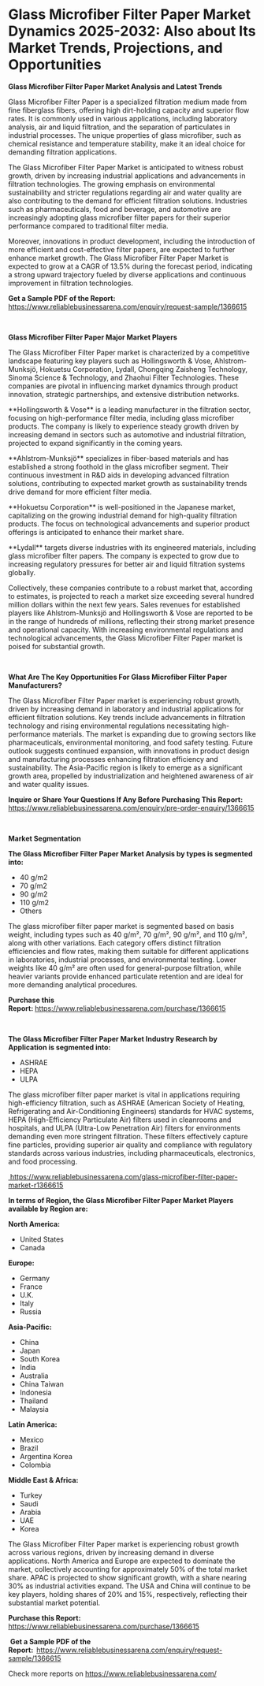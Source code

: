 <p><h1>Glass Microfiber Filter Paper Market Dynamics 2025-2032: Also about Its Market Trends, Projections, and Opportunities</h1></p><p><strong>Glass Microfiber Filter Paper Market Analysis and Latest Trends</strong></p>
<p><p>Glass Microfiber Filter Paper is a specialized filtration medium made from fine fiberglass fibers, offering high dirt-holding capacity and superior flow rates. It is commonly used in various applications, including laboratory analysis, air and liquid filtration, and the separation of particulates in industrial processes. The unique properties of glass microfiber, such as chemical resistance and temperature stability, make it an ideal choice for demanding filtration applications.</p><p>The Glass Microfiber Filter Paper Market is anticipated to witness robust growth, driven by increasing industrial applications and advancements in filtration technologies. The growing emphasis on environmental sustainability and stricter regulations regarding air and water quality are also contributing to the demand for efficient filtration solutions. Industries such as pharmaceuticals, food and beverage, and automotive are increasingly adopting glass microfiber filter papers for their superior performance compared to traditional filter media.</p><p>Moreover, innovations in product development, including the introduction of more efficient and cost-effective filter papers, are expected to further enhance market growth. The Glass Microfiber Filter Paper Market is expected to grow at a CAGR of 13.5% during the forecast period, indicating a strong upward trajectory fueled by diverse applications and continuous improvement in filtration technologies.</p></p>
<p><strong>Get a Sample PDF of the Report:&nbsp;</strong> <a href="https://www.reliablebusinessarena.com/enquiry/request-sample/1366615?utm_campaign=2746&utm_medium=2&utm_source=Github&utm_content=ia&utm_term=22032025&utm_id=glass-microfiber-filter-paper">https://www.reliablebusinessarena.com/enquiry/request-sample/1366615</a></p>
<p>&nbsp;</p>
<p><strong>Glass Microfiber Filter Paper Major Market Players</strong></p>
<p><p>The Glass Microfiber Filter Paper market is characterized by a competitive landscape featuring key players such as Hollingsworth & Vose, Ahlstrom-Munksjö, Hokuetsu Corporation, Lydall, Chongqing Zaisheng Technology, Sinoma Science & Technology, and Zhaohui Filter Technologies. These companies are pivotal in influencing market dynamics through product innovation, strategic partnerships, and extensive distribution networks.</p><p>**Hollingsworth & Vose** is a leading manufacturer in the filtration sector, focusing on high-performance filter media, including glass microfiber products. The company is likely to experience steady growth driven by increasing demand in sectors such as automotive and industrial filtration, projected to expand significantly in the coming years.</p><p>**Ahlstrom-Munksjö** specializes in fiber-based materials and has established a strong foothold in the glass microfiber segment. Their continuous investment in R&D aids in developing advanced filtration solutions, contributing to expected market growth as sustainability trends drive demand for more efficient filter media.</p><p>**Hokuetsu Corporation** is well-positioned in the Japanese market, capitalizing on the growing industrial demand for high-quality filtration products. The focus on technological advancements and superior product offerings is anticipated to enhance their market share.</p><p>**Lydall** targets diverse industries with its engineered materials, including glass microfiber filter papers. The company is expected to grow due to increasing regulatory pressures for better air and liquid filtration systems globally.</p><p>Collectively, these companies contribute to a robust market that, according to estimates, is projected to reach a market size exceeding several hundred million dollars within the next few years. Sales revenues for established players like Ahlstrom-Munksjö and Hollingsworth & Vose are reported to be in the range of hundreds of millions, reflecting their strong market presence and operational capacity. With increasing environmental regulations and technological advancements, the Glass Microfiber Filter Paper market is poised for substantial growth.</p></p>
<p>&nbsp;</p>
<p><strong>What Are The Key Opportunities For Glass Microfiber Filter Paper Manufacturers?</strong></p>
<p><p>The Glass Microfiber Filter Paper market is experiencing robust growth, driven by increasing demand in laboratory and industrial applications for efficient filtration solutions. Key trends include advancements in filtration technology and rising environmental regulations necessitating high-performance materials. The market is expanding due to growing sectors like pharmaceuticals, environmental monitoring, and food safety testing. Future outlook suggests continued expansion, with innovations in product design and manufacturing processes enhancing filtration efficiency and sustainability. The Asia-Pacific region is likely to emerge as a significant growth area, propelled by industrialization and heightened awareness of air and water quality issues.</p></p>
<p><strong>Inquire or Share Your Questions If Any Before Purchasing This Report:</strong> <a href="https://www.reliablebusinessarena.com/enquiry/pre-order-enquiry/1366615?utm_campaign=2746&utm_medium=2&utm_source=Github&utm_content=ia&utm_term=22032025&utm_id=glass-microfiber-filter-paper">https://www.reliablebusinessarena.com/enquiry/pre-order-enquiry/1366615</a></p>
<p>&nbsp;</p>
<p><strong>Market Segmentation</strong></p>
<p><strong>The Glass Microfiber Filter Paper Market Analysis by types is segmented into:</strong></p>
<p><ul><li>40 g/m2</li><li>70 g/m2</li><li>90 g/m2</li><li>110 g/m2</li><li>Others</li></ul></p>
<p><p>The glass microfiber filter paper market is segmented based on basis weight, including types such as 40 g/m², 70 g/m², 90 g/m², and 110 g/m², along with other variations. Each category offers distinct filtration efficiencies and flow rates, making them suitable for different applications in laboratories, industrial processes, and environmental testing. Lower weights like 40 g/m² are often used for general-purpose filtration, while heavier variants provide enhanced particulate retention and are ideal for more demanding analytical procedures.</p></p>
<p><strong>Purchase this Report:&nbsp;</strong><a href="https://www.reliablebusinessarena.com/purchase/1366615?utm_campaign=2746&utm_medium=2&utm_source=Github&utm_content=ia&utm_term=22032025&utm_id=glass-microfiber-filter-paper">https://www.reliablebusinessarena.com/purchase/1366615</a></p>
<p>&nbsp;</p>
<p><strong>The Glass Microfiber Filter Paper Market Industry Research by Application is segmented into:</strong></p>
<p><ul><li>ASHRAE</li><li>HEPA</li><li>ULPA</li></ul></p>
<p><p>The glass microfiber filter paper market is vital in applications requiring high-efficiency filtration, such as ASHRAE (American Society of Heating, Refrigerating and Air-Conditioning Engineers) standards for HVAC systems, HEPA (High-Efficiency Particulate Air) filters used in cleanrooms and hospitals, and ULPA (Ultra-Low Penetration Air) filters for environments demanding even more stringent filtration. These filters effectively capture fine particles, providing superior air quality and compliance with regulatory standards across various industries, including pharmaceuticals, electronics, and food processing.</p></p>
<p><a href="https://www.reliablebusinessarena.com/glass-microfiber-filter-paper-market-r1366615?utm_campaign=2746&utm_medium=2&utm_source=Github&utm_content=ia&utm_term=22032025&utm_id=glass-microfiber-filter-paper">&nbsp;https://www.reliablebusinessarena.com/glass-microfiber-filter-paper-market-r1366615</a></p>
<p><strong>In terms of Region, the Glass Microfiber Filter Paper Market Players available by Region are:</strong></p>
<p>
    <p> <strong> North America: </strong>
        <ul>
            <li>United States</li>
            <li>Canada</li>
        </ul>
        </p> 
    <p> <strong> Europe: </strong>
        <ul>
            <li>Germany</li>
            <li>France</li>
            <li>U.K.</li>
            <li>Italy</li>
            <li>Russia</li>
        </ul>
        </p> 
    <p> <strong> Asia-Pacific: </strong>
        <ul>
            <li>China</li>
            <li>Japan</li>
            <li>South Korea</li>
            <li>India</li>
            <li>Australia</li>
            <li>China Taiwan</li>
            <li>Indonesia</li>
            <li>Thailand</li>
            <li>Malaysia</li>
        </ul>
        </p> 
    <p> <strong> Latin America: </strong>
        <ul>
            <li>Mexico</li>
            <li>Brazil</li>
            <li>Argentina Korea</li>
            <li>Colombia</li>
        </ul>
        </p> 
    <p> <strong> Middle East & Africa: </strong>
        <ul>
            <li>Turkey</li>
            <li>Saudi</li>
            <li>Arabia</li>
            <li>UAE</li>
            <li>Korea</li>
        </ul>
    </p>
    </p>
<p><p>The Glass Microfiber Filter Paper market is experiencing robust growth across various regions, driven by increasing demand in diverse applications. North America and Europe are expected to dominate the market, collectively accounting for approximately 50% of the total market share. APAC is projected to show significant growth, with a share nearing 30% as industrial activities expand. The USA and China will continue to be key players, holding shares of 20% and 15%, respectively, reflecting their substantial market potential.</p></p>
<p><strong>Purchase this Report: </strong><a href="https://www.reliablebusinessarena.com/purchase/1366615?utm_campaign=2746&utm_medium=2&utm_source=Github&utm_content=ia&utm_term=22032025&utm_id=glass-microfiber-filter-paper">https://www.reliablebusinessarena.com/purchase/1366615</a></p>
<p>&nbsp;<strong>Get a Sample PDF of the Report:&nbsp;&nbsp;</strong><a href="https://www.reliablebusinessarena.com/enquiry/request-sample/1366615?utm_campaign=2746&utm_medium=2&utm_source=Github&utm_content=ia&utm_term=22032025&utm_id=glass-microfiber-filter-paper">https://www.reliablebusinessarena.com/enquiry/request-sample/1366615</a></p>
<p><strong></strong></p>
<p>Check more reports on <a href="https://www.reliablebusinessarena.com/?utm_campaign=2746&utm_medium=2&utm_source=Github&utm_content=ia&utm_term=22032025&utm_id=glass-microfiber-filter-paper">https://www.reliablebusinessarena.com/</a></p>